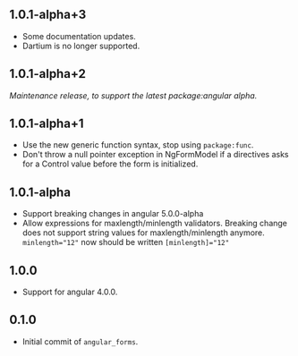 ## 1.0.1-alpha+3

-   Some documentation updates.
-   Dartium is no longer supported.

## 1.0.1-alpha+2

_Maintenance release, to support the latest package:angular alpha._

## 1.0.1-alpha+1

-   Use the new generic function syntax, stop using `package:func`.
-   Don't throw a null pointer exception in NgFormModel if a directives asks for
    a Control value before the form is initialized.

## 1.0.1-alpha

-   Support breaking changes in angular 5.0.0-alpha
-   Allow expressions for maxlength/minlength validators. Breaking change does
    not support string values for maxlength/minlength anymore.
    `minlength="12"` now should be written `[minlength]="12"`

## 1.0.0
-   Support for angular 4.0.0.

## 0.1.0

-   Initial commit of `angular_forms`.

